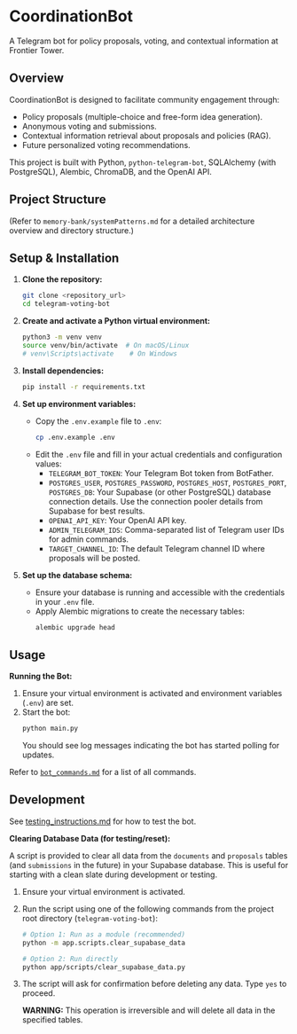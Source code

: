 # CoordinationBot

A Telegram bot for policy proposals, voting, and contextual information at Frontier Tower.

## Overview

CoordinationBot is designed to facilitate community engagement through:
- Policy proposals (multiple-choice and free-form idea generation).
- Anonymous voting and submissions.
- Contextual information retrieval about proposals and policies (RAG).
- Future personalized voting recommendations.

This project is built with Python, `python-telegram-bot`, SQLAlchemy (with PostgreSQL), Alembic, ChromaDB, and the OpenAI API.

## Project Structure

(Refer to `memory-bank/systemPatterns.md` for a detailed architecture overview and directory structure.)

## Setup & Installation

1.  **Clone the repository:**
    ```bash
    git clone <repository_url>
    cd telegram-voting-bot
    ```

2.  **Create and activate a Python virtual environment:**
    ```bash
    python3 -m venv venv
    source venv/bin/activate  # On macOS/Linux
    # venv\Scripts\activate    # On Windows
    ```

3.  **Install dependencies:**
    ```bash
    pip install -r requirements.txt
    ```

4.  **Set up environment variables:**
    *   Copy the `.env.example` file to `.env`:
        ```bash
        cp .env.example .env
        ```
    *   Edit the `.env` file and fill in your actual credentials and configuration values:
        *   `TELEGRAM_BOT_TOKEN`: Your Telegram Bot token from BotFather.
        *   `POSTGRES_USER`, `POSTGRES_PASSWORD`, `POSTGRES_HOST`, `POSTGRES_PORT`, `POSTGRES_DB`: Your Supabase (or other PostgreSQL) database connection details. Use the connection pooler details from Supabase for best results.
        *   `OPENAI_API_KEY`: Your OpenAI API key.
        *   `ADMIN_TELEGRAM_IDS`: Comma-separated list of Telegram user IDs for admin commands.
        *   `TARGET_CHANNEL_ID`: The default Telegram channel ID where proposals will be posted.

5.  **Set up the database schema:**
    *   Ensure your database is running and accessible with the credentials in your `.env` file.
    *   Apply Alembic migrations to create the necessary tables:
        ```bash
        alembic upgrade head
        ```

## Usage

**Running the Bot:**

1.  Ensure your virtual environment is activated and environment variables (`.env`) are set.
2.  Start the bot:
    ```bash
    python main.py
    ```
    You should see log messages indicating the bot has started polling for updates.

Refer to [`bot_commands.md`](./memory-bank/bot_commands.md) for a list of all commands.

## Development

See [testing_instructions.md](memory-bank/testing_instructions.md) for how to test the bot.

**Clearing Database Data (for testing/reset):**

A script is provided to clear all data from the `documents` and `proposals` tables (and `submissions` in the future) in your Supabase database. This is useful for starting with a clean slate during development or testing.

1.  Ensure your virtual environment is activated.
2.  Run the script using one of the following commands from the project root directory (`telegram-voting-bot`):
    ```bash
    # Option 1: Run as a module (recommended)
    python -m app.scripts.clear_supabase_data

    # Option 2: Run directly
    python app/scripts/clear_supabase_data.py
    ```
3.  The script will ask for confirmation before deleting any data. Type `yes` to proceed.

    **WARNING:** This operation is irreversible and will delete all data in the specified tables. 